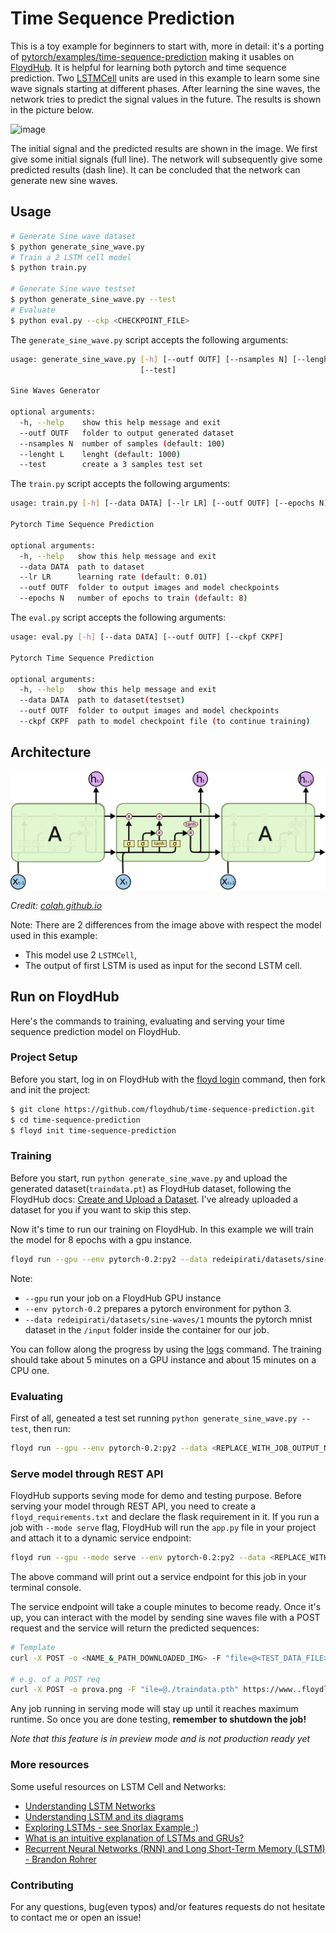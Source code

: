 # Time Sequence Prediction
This is a toy example for beginners to start with, more in detail: it's a porting of [pytorch/examples/time-sequence-prediction](https://github.com/pytorch/examples/tree/master/time_sequence_prediction) making it usables on [FloydHub](https://www.floydhub.com/). It is helpful for learning both pytorch and time sequence prediction. Two [LSTMCell](http://pytorch.org/docs/master/nn.html?highlight=lstmcell#torch.nn.LSTMCell) units are used in this example to learn some sine wave signals starting at different phases. After learning the sine waves, the network tries to predict the signal values in the future. The results is shown in the picture below.

![image](https://cloud.githubusercontent.com/assets/1419566/24184438/e24f5280-0f08-11e7-8f8b-4d972b527a81.png)

The initial signal and the predicted results are shown in the image. We first give some initial signals (full line). The network will  subsequently give some predicted results (dash line). It can be concluded that the network can generate new sine waves.


## Usage

```bash
# Generate Sine wave dataset
$ python generate_sine_wave.py
# Train a 2 LSTM cell model
$ python train.py

# Generate Sine wave testset
$ python generate_sine_wave.py --test
# Evaluate
$ python eval.py --ckp <CHECKPOINT_FILE>
```


The `generate_sine_wave.py` script accepts the following arguments:

```bash
usage: generate_sine_wave.py [-h] [--outf OUTF] [--nsamples N] [--lenght L]
                             [--test]

Sine Waves Generator

optional arguments:
  -h, --help    show this help message and exit
  --outf OUTF   folder to output generated dataset
  --nsamples N  number of samples (default: 100)
  --lenght L    lenght (default: 1000)
  --test        create a 3 samples test set
```


The `train.py` script accepts the following arguments:

```bash
usage: train.py [-h] [--data DATA] [--lr LR] [--outf OUTF] [--epochs N]

Pytorch Time Sequence Prediction

optional arguments:
  -h, --help   show this help message and exit
  --data DATA  path to dataset
  --lr LR      learning rate (default: 0.01)
  --outf OUTF  folder to output images and model checkpoints
  --epochs N   number of epochs to train (default: 8)
```


The `eval.py` script accepts the following arguments:

```bash
usage: eval.py [-h] [--data DATA] [--outf OUTF] [--ckpf CKPF]

Pytorch Time Sequence Prediction

optional arguments:
  -h, --help   show this help message and exit
  --data DATA  path to dataset(testset)
  --outf OUTF  folder to output images and model checkpoints
  --ckpf CKPF  path to model checkpoint file (to continue training)
```

## Architecture

![LSTM](images/LSTM3-chain.png)

*Credit: [colah.github.io](http://colah.github.io/posts/2015-08-Understanding-LSTMs/)*

Note: There are 2 differences from the image above with respect the model used in this example:

- This model use 2 `LSTMCell`,
- The output of first LSTM is used as input for the second LSTM cell.

## Run on FloydHub

Here's the commands to training, evaluating and serving your time sequence prediction model on FloydHub.

### Project Setup

Before you start, log in on FloydHub with the [floyd login](http://docs.floydhub.com/commands/login/) command, then fork and init the project:

```bash
$ git clone https://github.com/floydhub/time-sequence-prediction.git
$ cd time-sequence-prediction
$ floyd init time-sequence-prediction
```

### Training

Before you start, run `python generate_sine_wave.py` and upload the generated dataset(`traindata.pt`) as FloydHub dataset, following the FloydHub docs: [Create and Upload a Dataset](https://docs.floydhub.com/guides/create_and_upload_dataset/). I've already uploaded a dataset for you if you want to skip this step.

Now it's time to run our training on FloydHub. In this example we will train the model for 8 epochs with a gpu instance.

```bash
floyd run --gpu --env pytorch-0.2:py2 --data redeipirati/datasets/sine-waves/1:input "python train.py"
```


Note:

- `--gpu` run your job on a FloydHub GPU instance
- `--env pytorch-0.2` prepares a pytorch environment for python 3.
- `--data redeipirati/datasets/sine-waves/1` mounts the pytorch mnist dataset in the `/input` folder inside the container for our job.

You can follow along the progress by using the [logs](http://docs.floydhub.com/commands/logs/) command. The training should take about 5 minutes on a GPU instance and about 15 minutes on a CPU one.

### Evaluating

First of all, geneated a test set running `python generate_sine_wave.py --test`, then run:

```bash
floyd run --gpu --env pytorch-0.2:py2 --data <REPLACE_WITH_JOB_OUTPUT_NAME>:model "python eval.py --ckp /model/sine_waves_lstm_model_8_epochs.pth"
```

### Serve model through REST API

FloydHub supports seving mode for demo and testing purpose. Before serving your model through REST API,
you need to create a `floyd_requirements.txt` and declare the flask requirement in it. If you run a job
with `--mode serve` flag, FloydHub will run the `app.py` file in your project
and attach it to a dynamic service endpoint:


```bash
floyd run --gpu --mode serve --env pytorch-0.2:py2 --data <REPLACE_WITH_JOB_OUTPUT_NAME>:input
```

The above command will print out a service endpoint for this job in your terminal console.

The service endpoint will take a couple minutes to become ready. Once it's up, you can interact with the model by sending sine waves file with a POST request and the service will return the predicted sequences:

```bash
# Template
curl -X POST -o <NAME_&_PATH_DOWNLOADED_IMG> -F "file=@<TEST_DATA_FILE>" -F "ckp=<MODEL_CHECKPOINT>" <SERVICE_ENDPOINT>

# e.g. of a POST req
curl -X POST -o prova.png -F "ile=@./traindata.pth" https://www..floydlabs.com/expose/BhZCFAKom6Z8RptVKskHZW
```

Any job running in serving mode will stay up until it reaches maximum runtime. So
once you are done testing, **remember to shutdown the job!**

*Note that this feature is in preview mode and is not production ready yet*

### More resources

Some useful resources on LSTM Cell and Networks:
- [Understanding LSTM Networks](http://colah.github.io/posts/2015-08-Understanding-LSTMs/)
- [Understanding LSTM and its diagrams](https://medium.com/@shiyan/understanding-lstm-and-its-diagrams-37e2f46f1714)
- [Exploring LSTMs - see Snorlax Example :)](http://blog.echen.me/2017/05/30/exploring-lstms/)
- [What is an intuitive explanation of LSTMs and GRUs?](https://www.quora.com/What-is-an-intuitive-explanation-of-LSTMs-and-GRUs)
- [Recurrent Neural Networks (RNN) and Long Short-Term Memory (LSTM) - Brandon Rohrer](https://youtu.be/WCUNPb-5EYI)

### Contributing

For any questions, bug(even typos) and/or features requests do not hesitate to contact me or open an issue!
